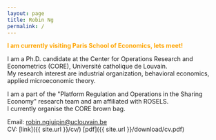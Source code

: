 ```yaml
---
layout: page
title: Robin Ng
permalink: /
---
```


<span style="color:orange">**I am currently visiting Paris School of Economics, lets meet!**
</span>

I am a Ph.D. candidate at the Center for Operations Research and Econometrics (CORE), Université catholique de Louvain.\
My research interest are industrial organization, behavioral economics, applied microeconomic theory.

I am a part of the "Platform Regulation and Operations in the Sharing Economy" research team and am affiliated with ROSELS.\
I currently organise the CORE brown bag.

Email: [robin.ngjuipin@uclouvain.be](mailto:robin.ngjuipin@uclouvain.be)\
CV: [link]({{ site.url }}/cv/) [pdf]({{ site.url }}/download/cv.pdf)
